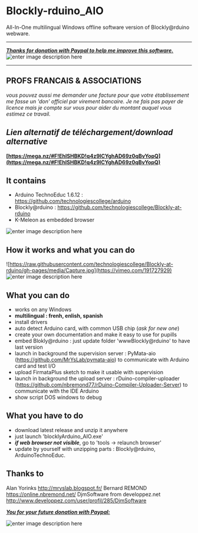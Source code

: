 # Blockly-rduino_AIO
All-In-One multilingual Windows offline software version of Blockly@rduino webware.

----------

***[Thanks for donation with Paypal to help me improve this software.](https://www.paypal.com/fr/cgi-bin/webscr?cmd=_flow&SESSION=o8z3KNFl16Tjlxhk1mBekCcRsG_3_NDe0CfWh8b1vfSYIbMxJnwa92YwM3y&dispatch=5885d80a13c0db1f8e263663d3faee8d4fe1dd75ca3bd4f11d72275b28239088)***
![enter image description here](https://www.paypalobjects.com/fr_FR/FR/i/btn/btn_donateCC_LG.gif)

----------

**PROFS FRANCAIS & ASSOCIATIONS**
----------------------------------
*vous pouvez aussi me demander une facture pour que votre établissement me fasse un 'don' officiel par virement bancaire. Je ne fais pas payer de licence mais je compte sur vous pour aider du montant auquel vous estimez ce travail.*

*Lien alternatif de téléchargement/download alternative*
------------------------------------------------------
**[https://mega.nz/#F!EhlSHBKD!q4z9ICYghAD69z0qBvYopQ](https://mega.nz/#F!EhlSHBKD!q4z9ICYghAD69z0qBvYopQ)**


**It contains**
-------------
 - Arduino TechnoEduc 1.6.12 : https://github.com/technologiescollege/arduino 
 - Blockly@rduino : https://github.com/technologiescollege/Blockly-at-rduino
 - K-Meleon as embedded browser
 
![enter image description here](https://raw.githubusercontent.com/technologiescollege/Blockly-rduino_AIO/master/documentation/Capture.jpg)

How it works and what you can do
--------------

![https://raw.githubusercontent.com/technologiescollege/Blockly-at-rduino/gh-pages/media/Capture.jpg](https://vimeo.com/191727929)
![enter image description here](https://raw.githubusercontent.com/technologiescollege/Blockly-rduino_AIO/master/documentation/Capture.jpg)

What you can do
--------------

 - works on any Windows
 - **multilingual : frenh, enlish, spanish**
 - install drivers
 - auto detect Arduino card, with common USB chip (*ask for new one*)
 - create your own documentation and make it easy to use for pupills
 - embed Blokly@rduino : just update folder 'wwwBlockly@rduino' to have last version
 - launch in background the supervision server : PyMata-aio (https://github.com/MrYsLab/pymata-aio) to communicate with Arduino card and test I/O
 - upload FirmataPlus sketch to make it usable with supervision
 - launch in background the upload server : rDuino-compiler-uploader (https://github.com/nbremond77/rDuino-Compiler-Uploader-Server) to communicate with the IDE Arduino
 - show script DOS windows to debug

What you have to do
-------------------

 - download latest release and unzip it anywhere
 - just launch 'blocklyArduino_AIO.exe'
 - ***if web browser not visible***, go to 'tools -> relaunch browser'
 - update by yourself with unzipping parts : Blockly@rduino, ArduinoTechnoEduc.

Thanks to
---------

Alan Yorinks http://mryslab.blogspot.fr/
Bernard REMOND https://online.nbremond.net/
DjmSoftware from developpez.net http://www.developpez.com/user/profil/285/DjmSoftware

***[You for your future donation with Paypal:](https://www.paypal.com/fr/cgi-bin/webscr?cmd=_flow&SESSION=o8z3KNFl16Tjlxhk1mBekCcRsG_3_NDe0CfWh8b1vfSYIbMxJnwa92YwM3y&dispatch=5885d80a13c0db1f8e263663d3faee8d4fe1dd75ca3bd4f11d72275b28239088)***

![enter image description here](https://www.paypalobjects.com/fr_FR/FR/i/btn/btn_donateCC_LG.gif)

